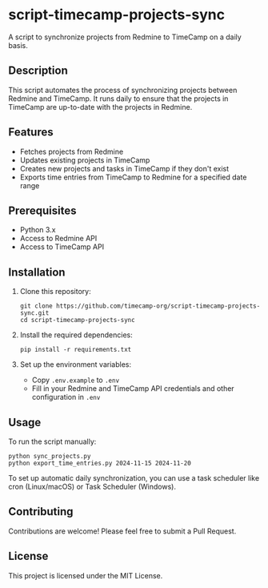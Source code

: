 
# script-timecamp-projects-sync

A script to synchronize projects from Redmine to TimeCamp on a daily basis.

## Description

This script automates the process of synchronizing projects between Redmine and TimeCamp. It runs daily to ensure that the projects in TimeCamp are up-to-date with the projects in Redmine.

## Features

- Fetches projects from Redmine
- Updates existing projects in TimeCamp
- Creates new projects and tasks in TimeCamp if they don't exist
- Exports time entries from TimeCamp to Redmine for a specified date range

## Prerequisites

- Python 3.x
- Access to Redmine API
- Access to TimeCamp API

## Installation

1. Clone this repository:
   ```
   git clone https://github.com/timecamp-org/script-timecamp-projects-sync.git
   cd script-timecamp-projects-sync
   ```

2. Install the required dependencies:
   ```
   pip install -r requirements.txt
   ```

3. Set up the environment variables:
   - Copy `.env.example` to `.env`
   - Fill in your Redmine and TimeCamp API credentials and other configuration in `.env`

## Usage

To run the script manually:

```
python sync_projects.py
python export_time_entries.py 2024-11-15 2024-11-20
```

To set up automatic daily synchronization, you can use a task scheduler like cron (Linux/macOS) or Task Scheduler (Windows).

## Contributing

Contributions are welcome! Please feel free to submit a Pull Request.

## License

This project is licensed under the MIT License.